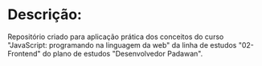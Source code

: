 # Descrição:

Repositório criado para aplicação prática dos conceitos do curso "JavaScript: programando na linguagem da web" da linha de estudos "02-Frontend" do plano de estudos "Desenvolvedor Padawan".